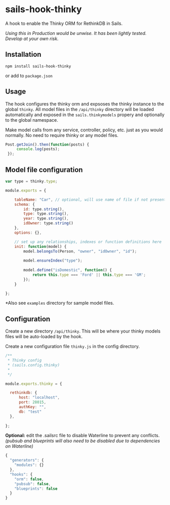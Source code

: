 # sails-hook-thinky
A hook to enable the Thinky ORM for RethinkDB in Sails.

*Using this in Production would be unwise. It has been lightly tested. Develop at your own risk.*

## Installation

`npm install sails-hook-thinky`

or add to `package.json`

## Usage

The hook configures the thinky orm and expsoses the thinky instance to the global `thinky`. All model files in the `/api/thinky` directory will be loaded automatically and exposed in the `sails.thinkymodels` propery and optionally to the global namespace. 

Make model calls from any service, controller, policy, etc. just as you would normally. No need to require thinky or any model files.

```javascript
Post.getJoin().then(function(posts) {
     console.log(posts);
 });
```

## Model file configuration

```javascript
var type = thinky.type;

module.exports = {

    tableName: "Car", // optional, will use name of file if not present
    schema: {
        id: type.string(),
        type: type.string(),
        year: type.string(),
        idOwner: type.string()
    },
    options: {},

    // set up any relationships, indexes or function definitions here
    init: function(model) {
        model.belongsTo(Person, "owner", "idOwner", "id");
        
        model.ensureIndex("type");
        
        model.define("isDomestic", function() {
            return this.type === 'Ford' || this.type === 'GM';
        });
    }

};
```
*Also see `examples` directory for sample model files.

## Configuration

Create a new directory `/api/thinky`. This will be where your thinky models files will be auto-loaded by the hook.

Create a new configuration file `thinky.js` in the config directory.
```javascript
/**
 * Thinky config
 * (sails.config.thinky)
 *
 */

module.exports.thinky = {

  rethinkdb: {
      host: "localhost",
      port: 28015,
      authKey: "",
      db: "test"
  },
    
};
```

**Optional:** edit the .sailsrc file to disable Waterline to prevent any conflicts. _(pubsub and blueprints will also need to be disabled due to dependencies on Waterline)_
```javascript
{
  "generators": {
    "modules": {}
  },
  "hooks": {
    "orm": false,
    "pubsub": false,
    "blueprints": false
  }
}
```
